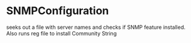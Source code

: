 # SNMPConfiguration
seeks out a file with server names and checks if SNMP feature installed.  Also runs reg file to install Community String
